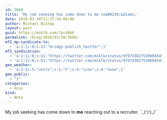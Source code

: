 ```yaml
---
id: 3666
title: 'My job seeking has come down to me re&#8230;&diams;'
date: 2018-03-30T11:37:54-04:00
author: Michael Bishop
layout: post
guid: https://miklb.com/?p=3666
permalink: /blog/2018/03/30/3666/
mf2_mp-syndicate-to:
  - 'a:1:{i:0;s:22:"bridgy-publish_twitter";}'
mf2_syndication:
  - 'a:1:{i:0;s:51:"https://twitter.com/miklb/status/979743827530604545";}'
  - 'a:1:{i:0;s:51:"https://twitter.com/miklb/status/979743827530604545";}'
geo_weather:
  - 'a:2:{s:5:"units";s:1:"F";s:4:"icon";s:4:"none";}'
geo_public:
  - "1"
categories:
  - misc
kind:
  - Note
---
```

My job seeking has come down to **me** reaching out to a recruiter. ¯\_(ツ)_/¯